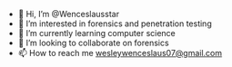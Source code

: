 - 👋 Hi, I’m @Wenceslausstar
- 👀 I’m interested in forensics and penetration testing
- 🌱 I’m currently learning computer science
- 💞️ I’m looking to collaborate on forensics
- 📫 How to reach me wesleywenceslaus07@gmail.com 

<!---
Wenceslausstar/Wenceslausstar is a ✨ special ✨ repository because its `README.md` (this file) appears on your GitHub profile.
You can click the Preview link to take a look at your changes.
--->
